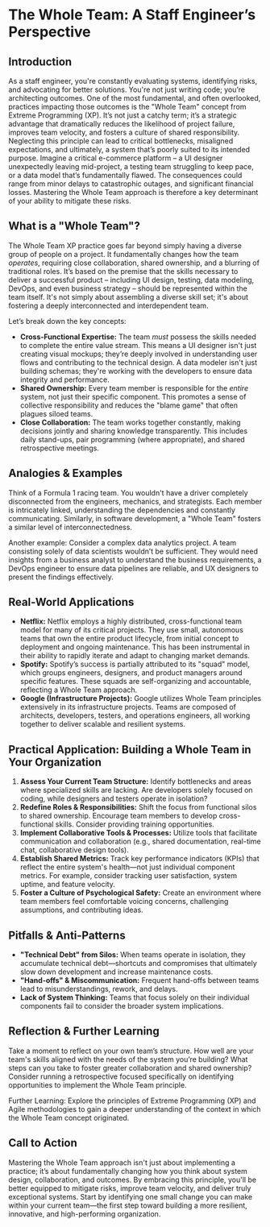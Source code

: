 # The Whole Team: A Staff Engineer’s Perspective

## Introduction

As a staff engineer, you're constantly evaluating systems, identifying risks, and advocating for better solutions. You're not just writing code; you’re architecting outcomes. One of the most fundamental, and often overlooked, practices impacting those outcomes is the "Whole Team" concept from Extreme Programming (XP). It’s not just a catchy term; it’s a strategic advantage that dramatically reduces the likelihood of project failure, improves team velocity, and fosters a culture of shared responsibility. Neglecting this principle can lead to critical bottlenecks, misaligned expectations, and ultimately, a system that’s poorly suited to its intended purpose. Imagine a critical e-commerce platform – a UI designer unexpectedly leaving mid-project, a testing team struggling to keep pace, or a data model that’s fundamentally flawed. The consequences could range from minor delays to catastrophic outages, and significant financial losses. Mastering the Whole Team approach is therefore a key determinant of your ability to mitigate these risks.

## What is a "Whole Team"?

The Whole Team XP practice goes far beyond simply having a diverse group of people on a project. It fundamentally changes how the team _operates_, requiring close collaboration, shared ownership, and a blurring of traditional roles. It’s based on the premise that the skills necessary to deliver a successful product – including UI design, testing, data modeling, DevOps, and even business strategy – should be represented within the team itself. It's not simply about assembling a diverse skill set; it's about fostering a deeply interconnected and interdependent team.

Let’s break down the key concepts:

- **Cross-Functional Expertise:** The team _must_ possess the skills needed to complete the entire value stream. This means a UI designer isn't just creating visual mockups; they’re deeply involved in understanding user flows and contributing to the technical design. A data modeler isn't just building schemas; they're working with the developers to ensure data integrity and performance.
- **Shared Ownership:** Every team member is responsible for the _entire_ system, not just their specific component. This promotes a sense of collective responsibility and reduces the "blame game" that often plagues siloed teams.
- **Close Collaboration:** The team works together constantly, making decisions jointly and sharing knowledge transparently. This includes daily stand-ups, pair programming (where appropriate), and shared retrospective meetings.

## Analogies & Examples

Think of a Formula 1 racing team. You wouldn't have a driver completely disconnected from the engineers, mechanics, and strategists. Each member is intricately linked, understanding the dependencies and constantly communicating. Similarly, in software development, a "Whole Team" fosters a similar level of interconnectedness.

Another example: Consider a complex data analytics project. A team consisting solely of data scientists wouldn’t be sufficient. They would need insights from a business analyst to understand the business requirements, a DevOps engineer to ensure data pipelines are reliable, and UX designers to present the findings effectively.

## Real-World Applications

- **Netflix:** Netflix employs a highly distributed, cross-functional team model for many of its critical projects. They use small, autonomous teams that own the entire product lifecycle, from initial concept to deployment and ongoing maintenance. This has been instrumental in their ability to rapidly iterate and adapt to changing market demands.
- **Spotify:** Spotify’s success is partially attributed to its "squad" model, which groups engineers, designers, and product managers around specific features. These squads are self-organizing and accountable, reflecting a Whole Team approach.
- **Google (Infrastructure Projects):** Google utilizes Whole Team principles extensively in its infrastructure projects. Teams are composed of architects, developers, testers, and operations engineers, all working together to deliver scalable and resilient systems.

## Practical Application: Building a Whole Team in Your Organization

1.  **Assess Your Current Team Structure:** Identify bottlenecks and areas where specialized skills are lacking. Are developers solely focused on coding, while designers and testers operate in isolation?
2.  **Redefine Roles & Responsibilities:** Shift the focus from functional silos to shared ownership. Encourage team members to develop cross-functional skills. Consider providing training opportunities.
3.  **Implement Collaborative Tools & Processes:** Utilize tools that facilitate communication and collaboration (e.g., shared documentation, real-time chat, collaborative design tools).
4.  **Establish Shared Metrics:** Track key performance indicators (KPIs) that reflect the entire system's health—not just individual component metrics. For example, consider tracking user satisfaction, system uptime, and feature velocity.
5.  **Foster a Culture of Psychological Safety:** Create an environment where team members feel comfortable voicing concerns, challenging assumptions, and contributing ideas.

## Pitfalls & Anti-Patterns

- **"Technical Debt" from Silos:** When teams operate in isolation, they accumulate technical debt—shortcuts and compromises that ultimately slow down development and increase maintenance costs.
- **"Hand-offs" & Miscommunication:** Frequent hand-offs between teams lead to misunderstandings, rework, and delays.
- **Lack of System Thinking:** Teams that focus solely on their individual components fail to consider the broader system implications.

## Reflection & Further Learning

Take a moment to reflect on your own team’s structure. How well are your team's skills aligned with the needs of the system you’re building? What steps can you take to foster greater collaboration and shared ownership? Consider running a retrospective focused specifically on identifying opportunities to implement the Whole Team principle.

Further Learning: Explore the principles of Extreme Programming (XP) and Agile methodologies to gain a deeper understanding of the context in which the Whole Team concept originated.

## Call to Action

Mastering the Whole Team approach isn't just about implementing a practice; it’s about fundamentally changing how you think about system design, collaboration, and outcomes. By embracing this principle, you'll be better equipped to mitigate risks, improve team velocity, and deliver truly exceptional systems. Start by identifying one small change you can make within your current team—the first step toward building a more resilient, innovative, and high-performing organization.

```

```
